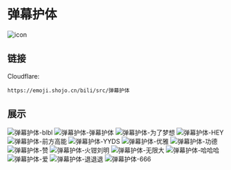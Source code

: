 # 弹幕护体
![icon](https://emoji.shojo.cn/bili/src/弹幕护体/icon.png)
## 链接
Cloudflare:
```
https://emoji.shojo.cn/bili/src/弹幕护体
```
## 展示
![弹幕护体-blbl](https://emoji.shojo.cn/bili/src/弹幕护体/弹幕护体-blbl.png)
![弹幕护体-弹幕护体](https://emoji.shojo.cn/bili/src/弹幕护体/弹幕护体-弹幕护体.png)
![弹幕护体-为了梦想](https://emoji.shojo.cn/bili/src/弹幕护体/弹幕护体-为了梦想.png)
![弹幕护体-HEY](https://emoji.shojo.cn/bili/src/弹幕护体/弹幕护体-HEY.png)
![弹幕护体-前方高能](https://emoji.shojo.cn/bili/src/弹幕护体/弹幕护体-前方高能.png)
![弹幕护体-YYDS](https://emoji.shojo.cn/bili/src/弹幕护体/弹幕护体-YYDS.png)
![弹幕护体-优雅](https://emoji.shojo.cn/bili/src/弹幕护体/弹幕护体-优雅.png)
![弹幕护体-功德](https://emoji.shojo.cn/bili/src/弹幕护体/弹幕护体-功德.png)
![弹幕护体-赞](https://emoji.shojo.cn/bili/src/弹幕护体/弹幕护体-赞.png)
![弹幕护体-火钳刘明](https://emoji.shojo.cn/bili/src/弹幕护体/弹幕护体-火钳刘明.png)
![弹幕护体-无限大](https://emoji.shojo.cn/bili/src/弹幕护体/弹幕护体-无限大.png)
![弹幕护体-哈哈哈](https://emoji.shojo.cn/bili/src/弹幕护体/弹幕护体-哈哈哈.png)
![弹幕护体-爱](https://emoji.shojo.cn/bili/src/弹幕护体/弹幕护体-爱.png)
![弹幕护体-退退退](https://emoji.shojo.cn/bili/src/弹幕护体/弹幕护体-退退退.png)
![弹幕护体-666](https://emoji.shojo.cn/bili/src/弹幕护体/弹幕护体-666.png)
